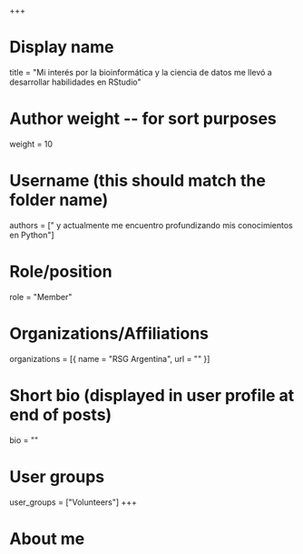 +++
# Display name
title = "Mi interés por la bioinformática y la ciencia de datos me llevó a desarrollar habilidades en RStudio"

# Author weight -- for sort purposes
weight = 10

# Username (this should match the folder name)
authors = [" y actualmente me encuentro profundizando mis conocimientos en Python"]

# Role/position
role = "Member"

# Organizations/Affiliations
organizations = [{ name = "RSG Argentina", url = "" }]

# Short bio (displayed in user profile at end of posts)
bio = ""

# User groups
user_groups = ["Volunteers"]
+++

# About me
